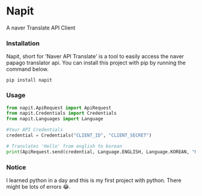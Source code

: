 # Napit
A naver Translate API Client

### Installation
Napit, short for 'Naver API Translate' is a tool to easily access the naver papago translator api. 
You can install this project with pip by running the command below.
```
pip install napit
```
### Usage
```python
from napit.ApiRequest import ApiRequest
from napit.Credentials import Credentials
from napit.Languages import Language

#Your API Credentials
credential = Credentials("CLIENT_ID", "CLIENT_SECRET")

# Translates 'Hello' from english to korean
print(ApiRequest.send(credential, Language.ENGLISH, Language.KOREAN, "Hello").text) 

```
### Notice
I learned python in a day and this is my first project with python. There might be lots of errors 😂.